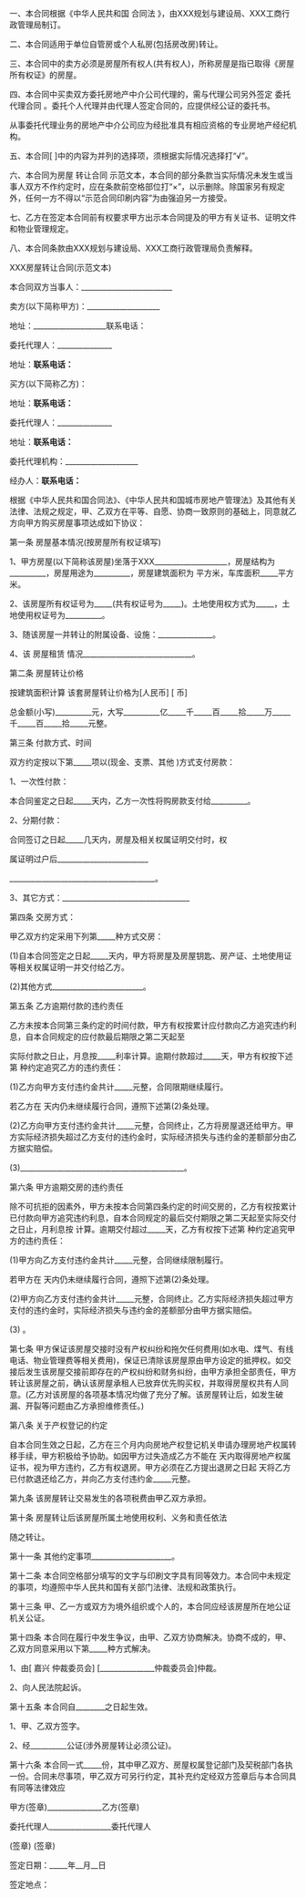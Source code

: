 
 


一、本合同根据《中华人民共和国
合同法
》，由XXX规划与建设局、XXX工商行政管理局制订。


二、本合同适用于单位自管房或个人私房(包括房改房)转让。


三、本合同中的卖方必须是房屋所有权人(共有权人)，所称房屋是指已取得《房屋所有权证》的房屋。


四、本合同中买卖双方委托房地产中介公司代理的，需与代理公司另外签定
委托代理合同
。委托个人代理并由代理人签定合同的，应提供经公证的委托书。


从事委托代理业务的房地产中介公司应为经批准具有相应资格的专业房地产经纪机构。


五、本合同[ ]中的内容为并列的选择项，须根据实际情况选择打“√”。


六、本合同为房屋
转让合同
示范文本，本合同的部分条款当实际情况未发生或当事人双方不作约定时，应在条款前空格部位打“×”，以示删除。除国家另有规定外，任何一方不得以“示范合同印刷内容”为由强迫另一方接受。


七、乙方在签定本合同前有权要求甲方出示本合同提及的甲方有关证书、证明文件和物业管理规定。


八、本合同条款由XXX规划与建设局、XXX工商行政管理局负责解释。


XXX房屋转让合同(示范文本)


本合同双方当事人：_________________________


卖方(以下简称甲方)：____________________


地址：____________________联系电话：


委托代理人：_______________


地址：____________________联系电话：____________________


买方(以下简称乙方)：


地址：____________________联系电话：____________________


委托代理人：_______________


地址：____________________联系电话：____________________


委托代理机构：____________________


经办人：____________________联系电话：____________________


根据《中华人民共和国合同法》、《中华人民共和国城市房地产管理法》及其他有关法律、法规之规定，甲、乙双方在平等、自愿、协商一致原则的基础上，同意就乙方向甲方购买房屋事项达成如下协议：


第一条 房屋基本情况(按房屋所有权证填写)


1、甲方房屋(以下简称该房屋)坐落于XXX____________________，房屋结构为__________，房屋用途为__________，房屋建筑面积为 平方米，车库面积_____平方米。


2、该房屋所有权证号为_____(共有权证号为_____)。土地使用权方式为_____，土地使用权证号为__________。


3、随该房屋一并转让的附属设备、设施：_______________。


4、该
房屋租赁
情况______________________________。


第二条 房屋转让价格


按建筑面积计算 该套房屋转让价格为[人民币] [ 币]


总金额(小写)__________元，大写__________亿_____千_____百_____拾_____万_____千_____百_____拾_____元整。


第三条 付款方式、时间


双方约定按以下第_____项以(现金、支票、其他 )方式支付房款：


1、一次性付款：


本合同鉴定之日起_____天内，乙方一次性将购房款支付给__________。


2、分期付款：


合同签订之日起_____几天内，房屋及相关权属证明交付时，权


属证明过户后_________________________


________________________________________。


3、其它方式：___________________________________


第四条 交房方式：


甲乙双方约定采用下列第_____种方式交房：


(1)自本合同签定之日起_____天内，甲方将房屋及房屋钥匙、房产证、土地使用证等相关权属证明一并交付给乙方。


(2)其他方式_________________________。


第五条 乙方逾期付款的违约责任


乙方未按本合同第三条约定的时间付款，甲方有权按累计应付款向乙方追究违约利息，自本合同规定的应付款最后期限之第二天起至


实际付款之日止，月息按_____利率计算。逾期付款超过_____天，甲方有权按下述第 种约定追究乙方的违约责任：


(1)乙方向甲方支付违约金共计_____元整，合同限期继续履行。


若乙方在 天内仍未继续履行合同，遵照下述第(2)条处理。


(2)乙方向甲方支付违约金共计_____元整，合同终止，乙方将房屋退还给甲方。甲方实际经济损失超过乙方支付的违约金时，实际经济损失与违约金的差额部分由乙方据实赔偿。


(3)_____________________________________________。


第六条 甲方逾期交房的违约责任


除不可抗拒的因素外，甲方未按本合同第四条约定的时间交房的，乙方有权按累计已付款向甲方追究违约利息，自本合同规定的最后交付期限之第二天起至实际交付之日止，月利息按 计算。逾期交付超过_____天，乙方有权按下述第 种约定追究甲方的违约责任：


(1)甲方向乙方支付违约金共计_____元整，合同继续限制履行。


若甲方在 天内仍未继续履行合同，遵照下述第(2)条处理。


(2)甲方向乙方支付违约金共计_____元整，合同终止。乙方实际经济损失超过甲方支付的违约金时，实际经济损失与违约金的差额部分由甲方据实赔偿。


(3) 。


第七条 甲方保证该房屋交接时没有产权纠纷和拖欠任何费用(如水电、煤气、有线电话、物业管理费等相关费用)，保证已清除该房屋原由甲方设定的抵押权。如交接后发生该房屋交接前即存在的产权纠纷和财务纠纷，由甲方承担全部责任，甲方转让该房屋之前，确认该房屋承租人已放弃优先购买权，并取得房屋权共有人同意。(乙方对该房屋的各项基本情况均做了充分了解。该房屋转让后，如发生破漏、开裂等问题由乙方承担维修责任。)


第八条 关于产权登记的约定


自本合同生效之日起，乙方在三个月内向房地产权登记机关申请办理房地产权属转移手续，甲方积极给予协助。如因甲方过失造成乙方不能在 天内取得房地产权属证书，视为甲方违约，乙方有权退房。甲方必须在乙方提出退房之日起 天将乙方已付款退还给乙方，并向乙方支付违约金_____元整。


第九条 该房屋转让交易发生的各项税费由甲乙双方承担。


第十条 房屋转让后该房屋所属土地使用权利、义务和责任依法


随之转让。


第十一条 其他约定事项______________________。


第十二条 本合同空格部分填写的文字与印刷文字具有同等效力。本合同中未规定的事项，均遵照中华人民共和国有关部门法律、法规和政策执行。


第十三条 甲、乙一方或双方为境外组织或个人的，本合同应经该房屋所在地公证机关公证。


第十四条 本合同在履行中发生争议，由甲、乙双方协商解决。协商不成的，甲、乙双方同意采用以下第_____种方式解决。


1、由[
嘉兴
仲裁委员会] [_______________仲裁委员会]仲裁。


2、向人民法院起诉。


第十五条 本合同自________之日起生效。


1、甲、乙双方签字。


2、经__________公证(涉外房屋转让必须公证)。


第十六条 本合同一式_____份，其中甲乙双方、房屋权属登记部门及契税部门各执一份。合同未尽事项，甲乙双方可另行约定，其补充约定经双方签章后与本合同具有同等法律效应


甲方(签章)_______________乙方(签章)


委托代理人_________________委托代理人


(签章) (签章)


签定日期：_____年__月__日


签定地点：
 


 

 
 
 
 
 
  


  
 

  


  


  
 
 
 
 

